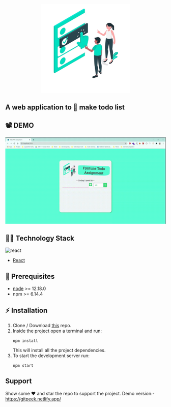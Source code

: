 <p align="center">
    <img src="./src/image/todo_image.png" alt="FYN ToDO" width="280px">
</p>

## A web application to  📝  make todo list 

## :film_projector: DEMO
<p align="center">
<img src="./src/image/demo_record.gif" width="700px" alt="Demo of Webapp">
</p>


## :man_technologist: Technology Stack
![react](https://img.shields.io/badge/frontend-react-61dafb?style=flat&logo=React)

* [React](https://reactjs.org/)

## :hatching_chick: Prerequisites
* [node](https://nodejs.org/en/) >= 12.18.0
* npm >= 6.14.4

## :zap: Installation

1. Clone / Download [this](https://github.com/ganesh1172/todo-fyn-assignment.git) repo.
2. Inside the project open a terminal and run:
    ```
    npm install
    ```
    This will install all the project dependencies.
3. To start the development server run:
    ```
    npm start
    ```
## Support

Show some :heart: and star the repo to support the project. Demo version:- https://gitpeek.netlify.app/
